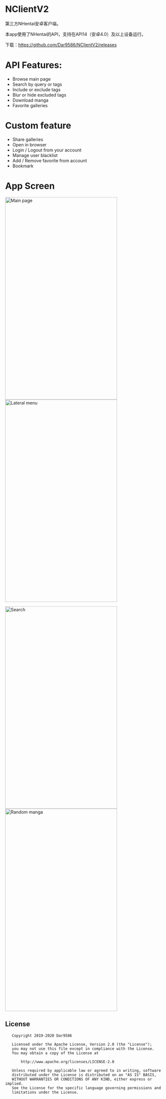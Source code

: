 # NClientV2
第三方NHentai安卓客户端。

本app使用了NHentai的API，支持在API14（安卓4.0）及以上设备运行。

下载：https://github.com/Dar9586/NClientV2/releases
# API Features:
  - Browse main page
  - Search by query or tags
  - Include or exclude tags
  - Blur or hide excluded tags
  - Download manga
  - Favorite galleries
# Custom feature
  - Share galleries
  - Open in browser
  - Login / Logout from your account
  - Manage user blacklist
  - Add / Remove favorite from account
  - Bookmark
# App Screen
<p>
  <img src="https://raw.githubusercontent.com/Dar9586/NClientV2/master/readme/images/img1.jpg" alt="Main page" width="360" height="650">
  <img src="https://raw.githubusercontent.com/Dar9586/NClientV2/master/readme/images/img2.jpg" alt="Lateral menu" width="360" height="650">
</p>
<p>
  <img src="https://raw.githubusercontent.com/Dar9586/NClientV2/master/readme/images/img3.jpg" alt="Search" width="360" height="650">
  <img src="https://raw.githubusercontent.com/Dar9586/NClientV2/master/readme/images/img4.jpg" alt="Random manga" width="360" height="650">
</p>

## License
```
   Copyright 2019-2020 Dar9586

   Licensed under the Apache License, Version 2.0 (the "License");
   you may not use this file except in compliance with the License.
   You may obtain a copy of the License at

       http://www.apache.org/licenses/LICENSE-2.0

   Unless required by applicable law or agreed to in writing, software
   distributed under the License is distributed on an "AS IS" BASIS,
   WITHOUT WARRANTIES OR CONDITIONS OF ANY KIND, either express or implied.
   See the License for the specific language governing permissions and
   limitations under the License.
```

